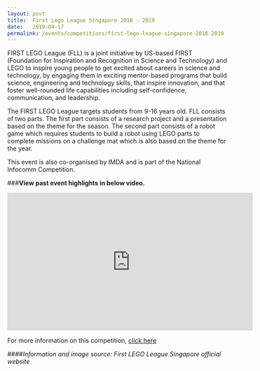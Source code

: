 ```yaml
---
layout: post
title:  First Lego League Singapore 2018 - 2019
date:   2019-04-17
permalink: /events/competitions/first-lego-league-singapore-2018-2019
---
```


FIRST LEGO League (FLL) is a joint initiative by US-based FIRST (Foundation for Inspiration and Recognition in Science and Technology) and LEGO to inspire young people to get excited about careers in science and technology, by engaging them in exciting mentor-based programs that build science, engineering and technology skills, that inspire innovation, and that foster well-rounded life capabilities including self-confidence, communication, and leadership.

The FIRST LEGO League targets students from 9-16 years old. FLL consists of two parts. The first part consists of a research project and a presentation based on the theme for the season. The second part consists of a robot game which requires students to build a robot using LEGO parts to complete missions on a challenge mat which is also based on the theme for the year.

This event is also co-organised by IMDA and is part of the National Infocomm Competition. 

###**View past event highlights in below video.** 
<div class="bp-youtube">
      <iframe width="560" height="315" src="https://www.youtube.com/embed/lQMaimtu42o" frameborder="0" allow="accelerometer; autoplay; encrypted-media; gyroscope; picture-in-picture" allowfullscreen></iframe>
</div>

For more information on this competition, <a href="http://www.firstlegoleague.sg/" target="_blank">click here</a> 

####*Information and image source: First LEGO League Singapore official website*
